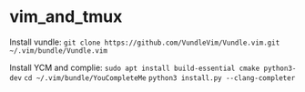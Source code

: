 # vim_and_tmux
Install vundle:
`git clone https://github.com/VundleVim/Vundle.vim.git ~/.vim/bundle/Vundle.vim`

Install YCM and complie:
`sudo apt install build-essential cmake python3-dev`
`cd ~/.vim/bundle/YouCompleteMe`
`python3 install.py --clang-completer`

